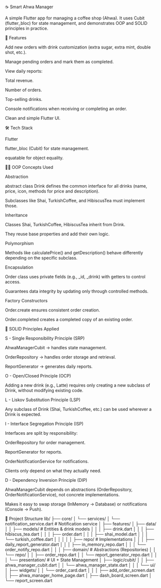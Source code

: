 ☕ Smart Ahwa Manager

A simple Flutter app for managing a coffee shop (Ahwa).
It uses Cubit (flutter_bloc) for state management, and demonstrates OOP and SOLID principles in practice.

📌 Features

Add new orders with drink customization (extra sugar, extra mint, double shot, etc.).

Manage pending orders and mark them as completed.

View daily reports:

Total revenue.

Number of orders.

Top-selling drinks.

Console notifications when receiving or completing an order.

Clean and simple Flutter UI.

🛠️ Tech Stack

Flutter

flutter_bloc (Cubit) for state management.

equatable for object equality.

🧑‍💻 OOP Concepts Used

Abstraction

abstract class Drink defines the common interface for all drinks (name, price, icon, methods for price and description).

Subclasses like Shai, TurkishCoffee, and HibiscusTea must implement those.

Inheritance

Classes Shai, TurkishCoffee, HibiscusTea inherit from Drink.

They reuse base properties and add their own logic.

Polymorphism

Methods like calculatePrice() and getDescription() behave differently depending on the specific subclass.

Encapsulation

Order class uses private fields (e.g., _id, _drink) with getters to control access.

Guarantees data integrity by updating only through controlled methods.

Factory Constructors

Order.create ensures consistent order creation.

Order.completed creates a completed copy of an existing order.

🧩 SOLID Principles Applied

S - Single Responsibility Principle (SRP)

AhwaManagerCubit → handles state management.

OrderRepository → handles order storage and retrieval.

ReportGenerator → generates daily reports.

O - Open/Closed Principle (OCP)

Adding a new drink (e.g., Latte) requires only creating a new subclass of Drink, without modifying existing code.

L - Liskov Substitution Principle (LSP)

Any subclass of Drink (Shai, TurkishCoffee, etc.) can be used wherever a Drink is expected.

I - Interface Segregation Principle (ISP)

Interfaces are split by responsibility:

OrderRepository for order management.

ReportGenerator for reports.

OrderNotificationService for notifications.

Clients only depend on what they actually need.

D - Dependency Inversion Principle (DIP)

AhwaManagerCubit depends on abstractions (OrderRepository, OrderNotificationService), not concrete implementations.

Makes it easy to swap storage (InMemory → Database) or notifications (Console → Push).

📂 Project Structure
lib/
 ├── core/
 │    └── services/
 │         └── notification_service.dart        # Notification service
 │
 ├── features/
 │    ├── data/
 │    │    ├── models/                          # Entities & drink models
 │    │    │    ├── drink.dart
 │    │    │    ├── hibiscus_tea.dart
 │    │    │    ├── order.dart
 │    │    │    ├── shai_model.dart
 │    │    │    └── turkish_coffee.dart
 │    │    │
 │    │    ├── repo/                            # Implementations
 │    │    │    ├── daily_report_generator.dart
 │    │    │    ├── in_memory_repo.dart
 │    │    │    └── order_notify_repo.dart
 │    │
 │    ├── domain/                               # Abstractions (Repositories)
 │    │    └── repo/
 │    │         ├── order_repo.dart
 │    │         └── report_generator_repo.dart
 │    │
 │    └── presentation/                         # UI + State Management
 │         ├── logic/cubit/
 │         │    ├── ahwa_manager_cubit.dart
 │         │    └── ahwa_manager_state.dart
 │         │
 │         └── ui/
 │              ├── widgets/
 │              │    └── order_card.dart
 │              │
 │              ├── add_order_screen.dart
 │              ├── ahwa_manager_home_page.dart
 │              ├── dash_board_screen.dart
 │              └── report_screen.dart
